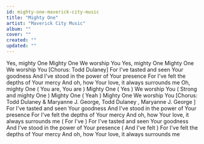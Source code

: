 ```yaml
---
id: mighty-one-maverick-city-music
title: "Mighty One"
artist: "Maverick City Music"
album: ""
cover: ""
created: ""
updated: ""
---
```


Yes, mighty One
Mighty One
We worship You
Yes, mighty One
Mighty One
We worship You
[Chorus: Todd Dulaney]
For I've tasted and seen Your goodness
And I've stood in the power of Your presence
For I've felt the depths of Your mercy
And oh, how Your love, it always surrounds me
Oh,
 mighty One (
You are, You are
)
Mighty One (
Yes
)
We worship You (
Strong and mighty One
)
Mighty One (
Yeah
)
Mighty One
We worship You
[Chorus: Todd Dulaney & Maryanne J. George, 
Todd Dulaney
, 
Maryanne J. George
]
For I've tasted and seen Your goodness
And I've stood in the power of Your presence
For I've felt the depths of Your mercy
And oh, how Your love, it always surrounds me
(
For I've
) For I've tasted and seen Your goodness
And I've stood in the power of Your presence
(
And I've felt
) For I've felt the depths of Your mercy
And oh, how Your love, it always surrounds me